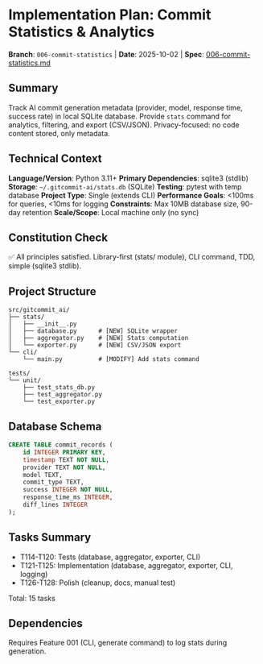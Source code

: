 # Implementation Plan: Commit Statistics & Analytics

**Branch**: `006-commit-statistics` | **Date**: 2025-10-02 | **Spec**: [006-commit-statistics.md](../006-commit-statistics.md)

## Summary
Track AI commit generation metadata (provider, model, response time, success rate) in local SQLite database. Provide `stats` command for analytics, filtering, and export (CSV/JSON). Privacy-focused: no code content stored, only metadata.

## Technical Context
**Language/Version**: Python 3.11+
**Primary Dependencies**: sqlite3 (stdlib)
**Storage**: `~/.gitcommit-ai/stats.db` (SQLite)
**Testing**: pytest with temp database
**Project Type**: Single (extends CLI)
**Performance Goals**: <100ms for queries, <10ms for logging
**Constraints**: Max 10MB database size, 90-day retention
**Scale/Scope**: Local machine only (no sync)

## Constitution Check
✅ All principles satisfied. Library-first (stats/ module), CLI command, TDD, simple (sqlite3 stdlib).

## Project Structure
```
src/gitcommit_ai/
├── stats/
│   ├── __init__.py
│   ├── database.py      # [NEW] SQLite wrapper
│   ├── aggregator.py    # [NEW] Stats computation
│   └── exporter.py      # [NEW] CSV/JSON export
└── cli/
    └── main.py          # [MODIFY] Add stats command

tests/
└── unit/
    ├── test_stats_db.py
    ├── test_aggregator.py
    └── test_exporter.py
```

## Database Schema
```sql
CREATE TABLE commit_records (
    id INTEGER PRIMARY KEY,
    timestamp TEXT NOT NULL,
    provider TEXT NOT NULL,
    model TEXT,
    commit_type TEXT,
    success INTEGER NOT NULL,
    response_time_ms INTEGER,
    diff_lines INTEGER
);
```

## Tasks Summary
- T114-T120: Tests (database, aggregator, exporter, CLI)
- T121-T125: Implementation (database, aggregator, exporter, CLI, logging)
- T126-T128: Polish (cleanup, docs, manual test)

Total: 15 tasks

## Dependencies
Requires Feature 001 (CLI, generate command) to log stats during generation.
